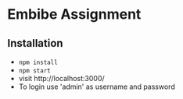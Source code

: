 # Embibe Assignment

## Installation

* `npm install`
* `npm start`
* visit http://localhost:3000/
* To login use 'admin' as username and password
